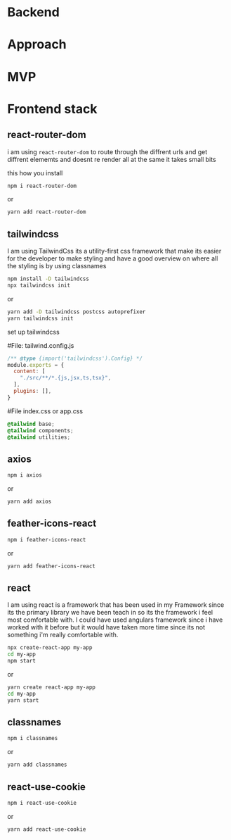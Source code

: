 # Backend

# Approach
# MVP

# Frontend stack

## react-router-dom

i am using `react-router-dom` to route through the diffrent urls and get diffrent elememts and doesnt re render all at the same it takes small bits

this how you install
```bash
npm i react-router-dom
```
or
```bash
yarn add react-router-dom
```

## tailwindcss
I am using TailwindCss its a utility-first css framework that make its easier for the developer to make styling and have a good overview on where all the styling is
by using classnames


```bash
npm install -D tailwindcss
npx tailwindcss init
```
or
````bash
yarn add -D tailwindcss postcss autoprefixer
yarn tailwindcss init
````

set up tailwindcss

#File: tailwind.config.js
````javascript
/** @type {import('tailwindcss').Config} */
module.exports = {
  content: [
    "./src/**/*.{js,jsx,ts,tsx}",
  ],
  plugins: [],
}
````
#File index.css or app.css
````css
@tailwind base;
@tailwind components;
@tailwind utilities;
````



## axios

```bash
npm i axios
```
or
```bash
yarn add axios
```
## feather-icons-react

```bash
npm i feather-icons-react
```
or
```bash
yarn add feather-icons-react
```
## react
I am using react is a framework that has been used in my Framework since its the primary library we have been teach in so its the framework i feel most comfortable with. I could have used angulars framework since i have worked with it before but it would have taken more time since its not something i'm really comfortable with.
```bash
npx create-react-app my-app
cd my-app
npm start
```
or
```bash
yarn create react-app my-app
cd my-app
yarn start

```

## classnames

```bash
npm i classnames
```
or
```bash
yarn add classnames
```

## react-use-cookie
```bash
npm i react-use-cookie
```
or
```bash
yarn add react-use-cookie
```